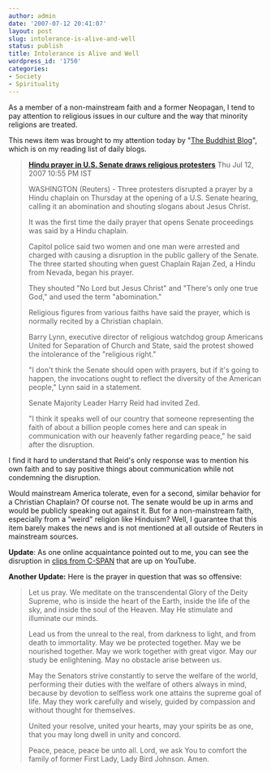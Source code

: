 ```yaml
---
author: admin
date: '2007-07-12 20:41:07'
layout: post
slug: intolerance-is-alive-and-well
status: publish
title: Intolerance is Alive and Well
wordpress_id: '1750'
categories:
- Society
- Spirituality
---
```

As a member of a non-mainstream faith and a former Neopagan, I tend to pay attention to religious issues in our culture and the way that minority religions are treated.

This news item was brought to my attention today by "<a href="http://thebuddhistblog.blogspot.com/2007/07/hindu-chaplain-shouted-down-in-us.html">The Buddhist Blog</a>", which is on my reading list of daily blogs.
<blockquote><a href="http://in.today.reuters.com/news/newsArticle.aspx?type=topNews&amp;storyID=2007-07-12T225406Z_01_NOOTR_RTRMDNC_0_India-284462-1.xml"><strong>Hindu prayer in U.S. Senate draws religious protesters</strong></a>
Thu Jul 12, 2007 10:55 PM IST

WASHINGTON (Reuters) - Three protesters disrupted a prayer by a Hindu chaplain on Thursday at the opening of a U.S. Senate hearing, calling it an abomination and shouting slogans about Jesus Christ.

It was the first time the daily prayer that opens Senate proceedings was said by a Hindu chaplain.

Capitol police said two women and one man were arrested and charged with causing a disruption in the public gallery of the Senate. The three started shouting when guest Chaplain Rajan Zed, a Hindu from Nevada, began his prayer.

They shouted "No Lord but Jesus Christ" and "There's only one true God," and used the term "abomination."

Religious figures from various faiths have said the prayer, which is normally recited by a Christian chaplain.

Barry Lynn, executive director of religious watchdog group Americans United for Separation of Church and State, said the protest showed the intolerance of the "religious right."

"I don't think the Senate should open with prayers, but if it's going to happen, the invocations ought to reflect the diversity of the American people," Lynn said in a statement.

Senate Majority Leader Harry Reid had invited Zed.

"I think it speaks well of our country that someone representing the faith of about a billion people comes here and can speak in communication with our heavenly father regarding peace," he said after the disruption.</blockquote>
I find it hard to understand that Reid's only response was to mention his own faith and to say positive things about communication while not condemning the disruption.

Would mainstream America tolerate, even for a second, similar behavior for a Christian Chaplain? Of course not. The senate would be up in arms and would be publicly speaking out against it. But for a non-mainstream faith, especially from a "weird" religion like Hinduism? Well, I guarantee that this item barely makes the news and is not mentioned at all outside of Reuters in mainstream sources.

<strong>Update</strong>: As one online acquaintance pointed out to me, you can see the disruption in <a href="http://www.youtube.com/watch?v=g8vENZwp1rk">clips from C-SPAN</a> that are up on YouTube.

<b>Another Update:</b> Here is the prayer in question that was so offensive:
<blockquote>Let us pray. We meditate on the transcendental Glory of the Deity Supreme, who is inside the heart of the Earth, inside the life of the sky, and inside the soul of the Heaven. May He stimulate and illuminate our minds.

Lead us from the unreal to the real, from darkness to light, and from death to immortality. May we be protected together. May we be nourished together. May we work together with great vigor. May our study be enlightening. May no obstacle arise between us.

May the Senators strive constantly to serve the welfare of the world, performing their duties with the welfare of others always in mind, because by devotion to selfless work one attains the supreme goal of life. May they work carefully and wisely, guided by compassion and without thought for themselves.

United your resolve, united your hearts, may your spirits be as one, that you may long dwell in unity and concord.

Peace, peace, peace be unto all. Lord, we ask You to comfort the family of former First Lady, Lady Bird Johnson. Amen.</blockquote>
